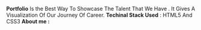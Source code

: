 **Portfolio**  Is the Best Way To Showcase The Talent That We Have . It Gives A Visualization Of Our Journey Of Career. 
**Techinal Stack Used** : HTML5 And CSS3
**About me :**
